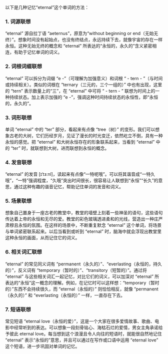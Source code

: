 以下是几种记忆“eternal”这个单词的方法：

### 1. 词源联想
“eternal” 源自拉丁语 “aeternus”，原意为“without beginning or end（无始无终）”。想象时间没有起始点，也没有终结点，永远持续下去，就像宇宙的存在一样永恒。这种无始无终的概念和 “eternal” 所表达的“永恒的，永久的”含义紧密相连，有助于记忆单词的词义。

### 2. 词根词缀联想
 “eternal” 可以拆分为词缀 “e -”（可理解为加强意义）和词根 “ - tern - ”（与时间或持续相关）。类似的词根在 “ternary（三元的，三个一组的）” 中也有出现，这里的 “tern” 表示数量上的“三”，在 “eternal” 中可将 “ - tern - ” 联想为时间上的一种持续状态。加上表示加强的 “e -”，强调这种时间持续状态的永恒性，即“永恒的，永久的”。

### 3. 词形联想
单词 “eternal” 中的 “ter” 部分，看起来有点像 “tree（树）” 的变形。我们可以想象古老的大树，它们历经岁月，见证了漫长的时光变迁，依然屹立不倒，具有一种永恒的感觉。把 “eternal” 和大树永恒存在的形象联系起来，当看到 “eternal” 中的 “ter” 时，就联想到大树，进而联想到永恒的概念。

### 4. 发音联想
“eternal” 的发音 [ɪˈtɜːnl]，读起来有点像“一特呢哦”。可以将其谐音成“一特久哦”，“一特”强调程度，“久哦”突出时间很长，很容易让人联想到“永恒”“长久”的意思，通过这种有趣的谐音记忆，帮助记住单词的发音和词义。

### 5. 场景联想
想象自己置身于一座古老的教堂中，教堂的墙壁上刻着一些神圣的语句，这些语句传达着上帝的永恒和无尽的爱。教堂的彩色玻璃透进柔和的光线，营造出一种庄严肃穆且永恒的氛围。在这样的场景中，不断重复默念 “eternal” 这个单词，将场景与单词紧密联系起来。以后当看到或听到 “eternal” 时，脑海中就会浮现出教堂里这种永恒的画面，从而记住它的词义。

### 6. 相关词汇联想
“eternal” 的常见同义词有 “permanent（永久的）”、“everlasting（永恒的，持久的）”，反义词有 “temporary（暂时的）”、“transitory（短暂的）”。通过将 “eternal” 与这些相关词汇一起记忆，对比它们的词义，可以加深对 “eternal” 所表达的“永恒”这一概念的理解。例如，在记忆时可以这样想：“temporary（暂时的）”东西不会持续很久，而 “eternal（永恒的）” 则恰恰相反，就像 “permanent（永久的）” 和 “everlasting（永恒的）” 一样，一直存在下去。

### 7. 短语联想
常见短语 “eternal love（永恒的爱）”，这是一个大家在很多爱情故事、歌曲、电影中经常听到的表达。可以想象一段刻骨铭心、海枯石烂的爱情，男女主角承诺给予彼此 eternal love。每当想到这个浪漫且令人向往的短语时，就能很自然地记住 “eternal” 表示“永恒的”意思，并且可以通过在写作或口语中运用 “eternal love” 这个短语，进一步巩固对单词的记忆。 